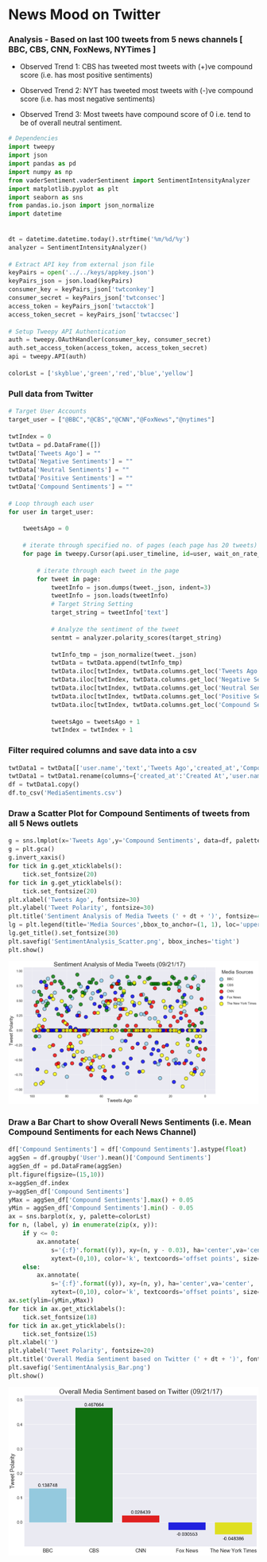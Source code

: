 
# News Mood on Twitter

### Analysis - Based on last 100 tweets from 5 news channels [ BBC, CBS, CNN, FoxNews, NYTimes ] 

-  Observed Trend 1: CBS has tweeted most tweets with (+)ve compound score (i.e. has most positive sentiments)

-  Observed Trend 2: NYT has tweeted most tweets with (-)ve compound score (i.e. has most negative sentiments)

-  Observed Trend 3: Most tweets have compound score of 0 i.e. tend to be of overall neutral sentiment.


```python
# Dependencies
import tweepy
import json
import pandas as pd
import numpy as np
from vaderSentiment.vaderSentiment import SentimentIntensityAnalyzer
import matplotlib.pyplot as plt
import seaborn as sns
from pandas.io.json import json_normalize
import datetime


dt = datetime.datetime.today().strftime('%m/%d/%y')
analyzer = SentimentIntensityAnalyzer()

# Extract API key from external json file
keyPairs = open('../../keys/appkey.json')
keyPairs_json = json.load(keyPairs)
consumer_key = keyPairs_json['twtconkey']
consumer_secret = keyPairs_json['twtconsec']
access_token = keyPairs_json['twtacctok']
access_token_secret = keyPairs_json['twtaccsec']

# Setup Tweepy API Authentication
auth = tweepy.OAuthHandler(consumer_key, consumer_secret)
auth.set_access_token(access_token, access_token_secret)
api = tweepy.API(auth)

colorLst = ['skyblue','green','red','blue','yellow']
```

### Pull data from Twitter


```python
# Target User Accounts
target_user = ["@BBC","@CBS","@CNN","@FoxNews","@nytimes"]

twtIndex = 0
twtData = pd.DataFrame([])
twtData['Tweets Ago'] = ""
twtData['Negative Sentiments'] = ""
twtData['Neutral Sentiments'] = ""
twtData['Positive Sentiments'] = ""
twtData['Compound Sentiments'] = ""

# Loop through each user
for user in target_user:
    
    tweetsAgo = 0

    # iterate through specified no. of pages (each page has 20 tweets)
    for page in tweepy.Cursor(api.user_timeline, id=user, wait_on_rate_limit=True, wait_on_rate_limit_notify=True).pages(5):

        # iterate through each tweet in the page
        for tweet in page:
            tweetInfo = json.dumps(tweet._json, indent=3)
            tweetInfo = json.loads(tweetInfo)
            # Target String Setting
            target_string = tweetInfo['text']
            
            # Analyze the sentiment of the tweet
            sentmt = analyzer.polarity_scores(target_string)
            
            twtInfo_tmp = json_normalize(tweet._json)
            twtData = twtData.append(twtInfo_tmp)
            twtData.iloc[twtIndex, twtData.columns.get_loc('Tweets Ago')] = tweetsAgo
            twtData.iloc[twtIndex, twtData.columns.get_loc('Negative Sentiments')] = sentmt['neg']
            twtData.iloc[twtIndex, twtData.columns.get_loc('Neutral Sentiments')] = sentmt['neu']
            twtData.iloc[twtIndex, twtData.columns.get_loc('Positive Sentiments')] = sentmt['pos']
            twtData.iloc[twtIndex, twtData.columns.get_loc('Compound Sentiments')] = sentmt['compound']

            tweetsAgo = tweetsAgo + 1
            twtIndex = twtIndex + 1

```

### Filter required columns and save data into a csv


```python
twtData1 = twtData[['user.name','text','Tweets Ago','created_at','Compound Sentiments', 'Negative Sentiments', 'Neutral Sentiments', 'Positive Sentiments']]
twtData1 = twtData1.rename(columns={'created_at':'Created At','user.name':'User','text':'Tweet'})
df = twtData1.copy()
df.to_csv('MediaSentiments.csv')
```

### Draw a Scatter Plot for Compound Sentiments of tweets from all 5 News outlets


```python
g = sns.lmplot(x='Tweets Ago',y='Compound Sentiments', data=df, palette=colorLst, hue='User', legend=False, fit_reg=False, size =12, aspect=1.5, scatter_kws={'s': 500, 'linewidths':2,'edgecolor':'k'})
g = plt.gca()
g.invert_xaxis()
for tick in g.get_xticklabels():
    tick.set_fontsize(20)
for tick in g.get_yticklabels():
    tick.set_fontsize(20)
plt.xlabel('Tweets Ago', fontsize=30)
plt.ylabel('Tweet Polarity', fontsize=30)
plt.title('Sentiment Analysis of Media Tweets (' + dt + ')', fontsize=40)
lg = plt.legend(title='Media Sources',bbox_to_anchor=(1, 1), loc='upper left', ncol=1, labelspacing=1, prop={'size': 20})
lg.get_title().set_fontsize(30)
plt.savefig('SentimentAnalysis_Scatter.png', bbox_inches='tight')
plt.show()
```


![png](output_11_0.png)


### Draw a Bar Chart to show Overall News Sentiments (i.e. Mean Compound Sentiments for each News Channel)


```python
df['Compound Sentiments'] = df['Compound Sentiments'].astype(float)
aggSen = df.groupby('User').mean()['Compound Sentiments']
aggSen_df = pd.DataFrame(aggSen)
plt.figure(figsize=(15,10))
x=aggSen_df.index
y=aggSen_df['Compound Sentiments']
yMax = aggSen_df['Compound Sentiments'].max() + 0.05
yMin = aggSen_df['Compound Sentiments'].min() - 0.05
ax = sns.barplot(x, y, palette=colorLst)
for n, (label, y) in enumerate(zip(x, y)):
    if y <= 0:
        ax.annotate(
            s='{:f}'.format((y)), xy=(n, y - 0.03), ha='center',va='center',
            xytext=(0,10), color='k', textcoords='offset points', size=17)
    else:
        ax.annotate(
            s='{:f}'.format((y)), xy=(n, y), ha='center',va='center',
            xytext=(0,10), color='k', textcoords='offset points', size=17) 
ax.set(ylim=(yMin,yMax))
for tick in ax.get_xticklabels():
    tick.set_fontsize(18)
for tick in ax.get_yticklabels():
    tick.set_fontsize(15)
plt.xlabel('')
plt.ylabel('Tweet Polarity', fontsize=20)
plt.title('Overall Media Sentiment based on Twitter (' + dt + ')', fontsize=25)
plt.savefig('SentimentAnalysis_Bar.png')
plt.show()
```


![png](output_13_0.png)


